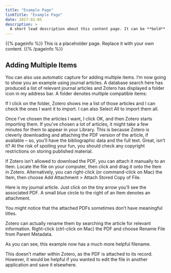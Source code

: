 ```yaml
---
title: "Example Page"
linkTitle: "Example Page"
date: 2017-01-05
description: >
  A short lead description about this content page. It can be **bold** or _italic_ and can be split over multiple paragraphs.
---
```


{{% pageinfo %}}
This is a placeholder page. Replace it with your own content.
{{% /pageinfo %}}


## Adding Multiple Items

You can also use automatic capture for adding multiple items. I’m now going to show you an example using journal articles. A database search here has produced a list of relevant journal articles and Zotero has displayed a folder icon in my address bar. A folder denotes multiple compatible items:

If I click on the folder, Zotero shows me a list of those articles and I can check the ones I want it to import. I can also Select All to import them all.

Once I’ve chosen the articles I want, I click OK, and then Zotero starts importing them. If you’ve chosen a lot of articles, it might take a few minutes for them to appear in your Library. This is because Zotero is cleverly downloading and attaching the PDF version of the article, if available – so, you’ll have the bibliographic data and the full text. Great, isn’t it? At the risk of spoiling your fun, you should check any copyright restrictions on storing published material.

If Zotero isn’t allowed to download the PDF, you can attach it manually to an Item. Locate the file on your computer, then click and drag it onto the Item in Zotero. Alternatively, you can right-click (or command-click on Mac) the Item, then choose Add Attachment > Attach Stored Copy of File.

Here is my journal article. Just click on the tiny arrow you’ll see the associated PDF. A small blue circle to the right of an Item denotes an attachment.

You might notice that the attached PDFs sometimes don’t have meaningful titles.

Zotero can actually rename them by searching the article for relevant information. Right-click (ctrl-click on Mac) the PDF and choose Rename File from Parent Metadata.

As you can see, this example now has a much more helpful filename.

This doesn’t matter within Zotero, as the PDF is attached to its record. However, it would be helpful if you wanted to edit the file in another application and save it elsewhere.
